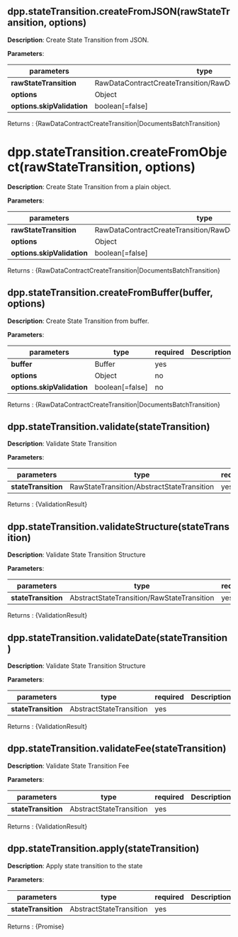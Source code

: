 ## dpp.stateTransition.createFromJSON(rawStateTransition, options)

**Description**: Create State Transition from JSON.

**Parameters**:

| parameters                   | type                                                        | required | Description                                             |  
|------------------------------|-------------------------------------------------------------|----------| --------------------------------------------------------|
| **rawStateTransition**       | RawDataContractCreateTransition/RawDocumentsBatchTransition | yes      |                                                         |
| **options**                  | Object                                                      | no       |                                                         |
| **options.skipValidation**   | boolean[=false]                                             | no       |                                                         |

Returns : {RawDataContractCreateTransition|DocumentsBatchTransition}

# dpp.stateTransition.createFromObject(rawStateTransition, options)

**Description**: Create State Transition from a plain object.

**Parameters**:

| parameters                   | type                                                        | required | Description                                             |  
|------------------------------|-------------------------------------------------------------|----------| --------------------------------------------------------|
| **rawStateTransition**       | RawDataContractCreateTransition/RawDocumentsBatchTransition | yes      |                                                         |
| **options**                  | Object                                                      | no       |                                                         |
| **options.skipValidation**   | boolean[=false]                                             | no       |                                                         |

Returns : {RawDataContractCreateTransition|DocumentsBatchTransition}

## dpp.stateTransition.createFromBuffer(buffer, options)

**Description**: Create State Transition from buffer.

**Parameters**:

| parameters                   | type            | required | Description                                             |  
|------------------------------|-----------------|----------| --------------------------------------------------------|
| **buffer**                   | Buffer          | yes      |                                                         |
| **options**                  | Object          | no       |                                                         |
| **options.skipValidation**   | boolean[=false] | no       |                                                         |

Returns : {RawDataContractCreateTransition|DocumentsBatchTransition}

## dpp.stateTransition.validate(stateTransition)

**Description**: Validate State Transition

**Parameters**:

| parameters                   | type                                      | required | Description                                             |  
|------------------------------|-------------------------------------------|----------| --------------------------------------------------------|
| **stateTransition**          | RawStateTransition/AbstractStateTransition| yes      |                                                         |

Returns : {ValidationResult}

## dpp.stateTransition.validateStructure(stateTransition)

**Description**: Validate State Transition Structure

**Parameters**:

| parameters                   | type                                       | required | Description                                             |  
|------------------------------|--------------------------------------------|----------| --------------------------------------------------------|
| **stateTransition**          | AbstractStateTransition/RawStateTransition | yes      |                                                         |

Returns : {ValidationResult}

## dpp.stateTransition.validateDate(stateTransition)

**Description**: Validate State Transition Structure

**Parameters**:

| parameters                   | type                      | required | Description                                             |  
|------------------------------|---------------------------|----------| --------------------------------------------------------|
| **stateTransition**          | AbstractStateTransition   | yes      |                                                         |

Returns : {ValidationResult}

## dpp.stateTransition.validateFee(stateTransition)

**Description**: Validate State Transition Fee

**Parameters**:

| parameters                   | type                    | required | Description                                             |  
|------------------------------|-------------------------|----------| --------------------------------------------------------|
| **stateTransition**          | AbstractStateTransition | yes      |                                                         |

Returns : {ValidationResult}

## dpp.stateTransition.apply(stateTransition)

**Description**: Apply state transition to the state

**Parameters**:

| parameters                   | type                    | required | Description                                      |  
|------------------------------|-------------------------|----------| -------------------------------------------------|
| **stateTransition**          | AbstractStateTransition | yes      |                                                  |

Returns : {Promise<void>}
